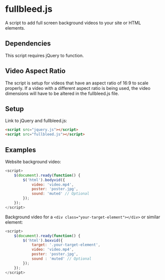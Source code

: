 # fullbleed.js
A script to add full screen background videos to your site or HTML elements.

## Dependencies
This script requires jQuery to function.

## Video Aspect Ratio
The script is setup for videos that have an aspect ratio of 16:9 to scale properly. If a video with a different aspect ratio is being used, the video dimensions will have to be altered in the fullbleed.js file.

## Setup
Link to jQuery and fullbleed.js:

```html
<script src="jquery.js"></script>
<script src="fullbleed.js"></script>
```

## Examples
Website background video:

```javascript
<script>
	$(document).ready(function() {
		$('html').bodyvid({
			video: 'video.mp4',
			poster: 'poster.jpg',
			sound: 'muted' // Optional
		});
	});
</script>
```
Background video for a `<div class="your-target-element"></div>` or similar element:

```javascript
<script>
	$(document).ready(function() {
		$('html').boxvid({
			target: '.your-target-element',
			video: 'video.mp4',
			poster: 'poster.jpg',
			sound : 'muted' // Optional
		});
	});
</script>
```
